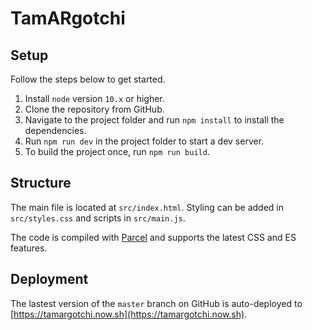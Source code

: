 # TamARgotchi

## Setup

Follow the steps below to get started.

1. Install `node` version `10.x` or higher.
2. Clone the repository from GitHub.
3. Navigate to the project folder and run `npm install` to install the dependencies.
4. Run `npm run dev` in the project folder to start a dev server.
5. To build the project once, run `npm run build`.

## Structure

The main file is located at `src/index.html`. Styling can be added in `src/styles.css` and scripts in `src/main.js`.

The code is compiled with [Parcel](https://parceljs.org/) and supports the latest CSS and ES features.

## Deployment

The lastest version of the `master` branch on GitHub is auto-deployed to [https://tamargotchi.now.sh](https://tamargotchi.now.sh).
